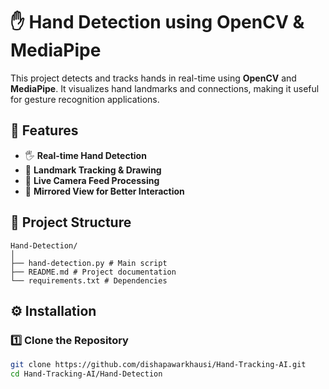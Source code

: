 # ✋ Hand Detection using OpenCV & MediaPipe  

This project detects and tracks hands in real-time using **OpenCV** and **MediaPipe**. It visualizes hand landmarks and connections, making it useful for gesture recognition applications.  

## 📌 Features  
- 🖐️ **Real-time Hand Detection**  
- 🔗 **Landmark Tracking & Drawing**  
- 🎥 **Live Camera Feed Processing**  
- 🔄 **Mirrored View for Better Interaction**  

## 📂 Project Structure  
```plaintext
Hand-Detection/
│
├── hand-detection.py # Main script
├── README.md # Project documentation
└── requirements.txt # Dependencies
```
## ⚙️ Installation  
### 1️⃣ Clone the Repository  
```bash
git clone https://github.com/dishapawarkhausi/Hand-Tracking-AI.git  
cd Hand-Tracking-AI/Hand-Detection  
